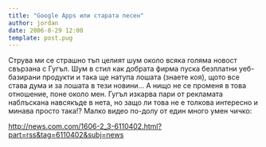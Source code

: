 ```yaml
---
title: "Google Apps или старата песен"
author: jordan
date: 2006-8-29 12:00
template: post.pug
---
```


Струва ми се страшно тъп целият шум около всяка голяма новост свързана с Гугъл. Шум в стил как добрата фирма пуска безплатни уеб-базирани продукти и така ще натупа лошата (знаете коя), щото все става дума и за лошата в тези новини… А нищо не се променя в това отношение, поне около мен. Гугъл изкарва пари от рекламата наблъскана навсякъде в нета, но защо ли това не е толкова интересно и минава просто така!? Малко видео по-долу от един много умен чичко:

http://news.com.com/1606-2_3-6110402.html?part=rss&tag=6110402&subj=news
